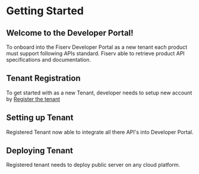 # Getting Started

## Welcome to the Developer Portal!

To onboard into the Fiserv Developer Portal as a new tenant each product must support following APIs standard. Fiserv able to retrieve product API specifications and documentation.

## Tenant Registration

To get started with as a new Tenant, developer needs to setup new account by [Register the tenant](./register-tenant.md)


## Setting up Tenant

Registered Tenant now able to integrate all there API's into Developer Portal. 


## Deploying Tenant

Registered tenant needs to deploy public server on any cloud platform. 












 